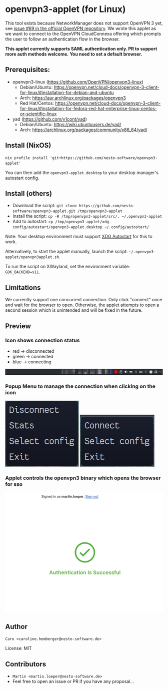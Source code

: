 # openvpn3-applet (for Linux)

This tool exists because NetworkManager does not support OpenVPN 3 yet, see [issue #69 in the official OpenVPN repository](https://gitlab.gnome.org/GNOME/NetworkManager-openvpn/-/issues/69).
We wrote this applet as we want to connect to the OpenVPN CloudConnexa offering which prompts the user to follow an authentication flow in the browser.

**This applet currently supports SAML authentication only. PR to support more auth methods welcome.**
**You need to set a default browser.** 

## Prerequisites:
* openvpn3-linux (https://github.com/OpenVPN/openvpn3-linux)
  * Debian/Ubuntu: https://openvpn.net/cloud-docs/openvpn-3-client-for-linux/#installation-for-debian-and-ubuntu
  * Arch: https://aur.archlinux.org/packages/openvpn3
  * Red Hat/Centos: https://openvpn.net/cloud-docs/openvpn-3-client-for-linux/#installation-for-fedora-red-hat-enterprise-linux-centos-or-scientific-linux
* yad (https://github.com/v1cont/yad)
  * Debian/Ubuntu: https://wiki.ubuntuusers.de/yad/
  * Arch: https://archlinux.org/packages/community/x86_64/yad/

## Install (NixOS)

`nix profile install 'git+https://github.com/nesto-software/openvpn3-applet'`

You can then add the `openvpn3-applet.desktop` to your desktop manager's autostart config.

## Install (others)

- Download the script: `git clone https://github.com/nesto-software/openvpn3-applet.git /tmp/openvpn3-applet`
- Install the script: `cp -R /tmp/openvpn3-applet/src/. ~/.openvpn3-applet`
- Add to autostart: `cp /tmp/openvpn3-applet/xdg-config/autostart/openvpn3-applet.desktop ~/.config/autostart/`

Note: Your desktop environment must support [XDG Autostart](https://wiki.archlinux.org/title/XDG_Autostart) for this to work.

Alternatively, to start the applet manually, launch the script: `~/.openvpn3-applet/openvpn3applet.sh`.

To run the script on XWayland, set the environment variable: `GDK_BACKEND=x11`.

## Limitations

We currently support one concurrent connection. Only click "connect" once and wait for the browser to open.
Otherwise, the applet attempts to open a second session which is unintended and will be fixed in the future.


## Preview

### Icon shows connection status
- red -> disconnected   
- green -> connected   
- blue -> connecting   

![OpenVPN3-Applet](assets/icon-red.png)

### Popup Menu to manage the connection when clicking on the icon
![OpenVPN3-Applet](assets/menu1.png)
![OpenVPN3-Applet](assets/menu2.png)

### Applet controls the openvpn3 binary which opens the browser for sso
![OpenVPN3-Applet](assets/sso.png)

## Author

`Caro <caroline.hemberger@nesto-software.de>`

License: MIT

## Contributors

- `Martin <martin.loeper@nesto-software.de>`
- Feel free to open an issue or PR if you have any proposal...

